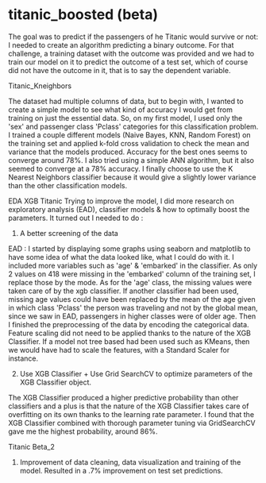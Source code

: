 # titanic_boosted (beta)


The goal was to predict if the passengers of he Titanic would survive or not: I needed to create an algorithm predicting a binary outcome.
For that challenge, a training dataset with the outcome was provided and we had to train our model on it to predict the outcome of a test set, which of course did not have the outcome in it, that is to say the dependent variable.

Titanic_Kneighbors

The dataset had multiple columns of data, but to begin with, I wanted to create a simple model to see what kind of accuracy I would get from training on just the essential data.
So, on my first model, I used only the 'sex' and passenger class 'Pclass' categories for this classification problem. I trained a couple different models (Naive Bayes, KNN, Random Forest) on the training set and applied k-fold cross validation to check the mean and variance that the models produced. Accuracy for the best ones seems to converge around 78%. I also tried using a simple ANN algorithm, but it also seemed to converge at a 78% accuracy. I finally choose to use the K Nearest Neighbors classifier because it would give a slightly lower variance than the other classification models. 

EDA XGB Titanic
Trying to improve the model, I did more research on exploratory analysis (EAD), classifier models & how to optimally boost the parameters.
It turned out I needed to do :

1. A better screening of the data

EAD : I started by displaying some graphs using seaborn and matplotlib to have some idea of what the data looked like, what I could do with it. I included more variables such as 'age' & 'embarked' in the classifier. As only 2 values on 418 were missing in the 'embarked' column of the training set, I replace those by the mode. As for the 'age' class, the missing values were taken care of by the xgb classifier. If another classifier had been used, missing age values could have been replaced by the mean of the age given in which class 'Pclass' the person was traveling and not by the global mean, since we saw in EAD, passengers in higher classes were of older age. Then I finished the preprocessing of the data by encoding the categorical data. Feature scaling did not need to be applied thanks to the nature of the XGB Classifier. If a model not tree based had been used such as KMeans, then we would have had to scale the features, with a Standard Scaler for instance.

2. Use XGB Classifier + Use Grid SearchCV to optimize parameters of the XGB Classifier object.

The XGB Classifier produced a higher predictive probability than other classifiers and a plus is that the nature of the XGB Classifier takes care of overfitting on its own thanks to the learning rate parameter. I found that the XGB Classifier combined with thorough parameter tuning via GridSearchCV gave me the highest probability, around 86%. 

Titanic Beta_2

1. Improvement of data cleaning, data visualization and training of the model.
Resulted in a .7% improvement on test set predictions.
